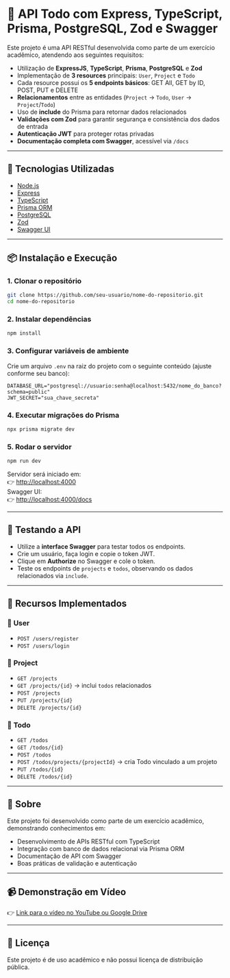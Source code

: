 # 📌 API Todo com Express, TypeScript, Prisma, PostgreSQL, Zod e Swagger

Este projeto é uma API RESTful desenvolvida como parte de um exercício acadêmico, atendendo aos seguintes requisitos:

-   Utilização de **ExpressJS**, **TypeScript**, **Prisma**, **PostgreSQL** e **Zod**
-   Implementação de **3 resources** principais: `User`, `Project` e `Todo`
-   Cada resource possui os **5 endpoints básicos**: GET All, GET by ID, POST, PUT e DELETE
-   **Relacionamentos** entre as entidades (`Project` → `Todo`, `User` → `Project`/`Todo`)
-   Uso de **include** do Prisma para retornar dados relacionados
-   **Validações com Zod** para garantir segurança e consistência dos dados de entrada
-   **Autenticação JWT** para proteger rotas privadas
-   **Documentação completa com Swagger**, acessível via `/docs`

---

## 🚀 Tecnologias Utilizadas

-   [Node.js](https://nodejs.org/)
-   [Express](https://expressjs.com/)
-   [TypeScript](https://www.typescriptlang.org/)
-   [Prisma ORM](https://www.prisma.io/)
-   [PostgreSQL](https://www.postgresql.org/)
-   [Zod](https://zod.dev/)
-   [Swagger UI](https://swagger.io/tools/swagger-ui/)

---

## 📦 Instalação e Execução

### 1. Clonar o repositório

```bash
git clone https://github.com/seu-usuario/nome-do-repositorio.git
cd nome-do-repositorio
```

### 2. Instalar dependências

```bash
npm install
```

### 3. Configurar variáveis de ambiente

Crie um arquivo `.env` na raiz do projeto com o seguinte conteúdo (ajuste conforme seu banco):

```
DATABASE_URL="postgresql://usuario:senha@localhost:5432/nome_do_banco?schema=public"
JWT_SECRET="sua_chave_secreta"
```

### 4. Executar migrações do Prisma

```bash
npx prisma migrate dev
```

### 5. Rodar o servidor

```bash
npm run dev
```

Servidor será iniciado em:  
👉 [http://localhost:4000](http://localhost:4000)  
Swagger UI:  
👉 [http://localhost:4000/docs](http://localhost:4000/docs)

---

## 🧪 Testando a API

-   Utilize a **interface Swagger** para testar todos os endpoints.
-   Crie um usuário, faça login e copie o token JWT.
-   Clique em **Authorize** no Swagger e cole o token.
-   Teste os endpoints de `projects` e `todos`, observando os dados relacionados via `include`.

---

## 📝 Recursos Implementados

### 👤 **User**

-   `POST /users/register`
-   `POST /users/login`

### 📁 **Project**

-   `GET /projects`
-   `GET /projects/{id}` → inclui `todos` relacionados
-   `POST /projects`
-   `PUT /projects/{id}`
-   `DELETE /projects/{id}`

### 📝 **Todo**

-   `GET /todos`
-   `GET /todos/{id}`
-   `POST /todos`
-   `POST /todos/projects/{projectId}` → cria Todo vinculado a um projeto
-   `PUT /todos/{id}`
-   `DELETE /todos/{id}`

---

## 🧠 Sobre

Este projeto foi desenvolvido como parte de um exercício acadêmico, demonstrando conhecimentos em:

-   Desenvolvimento de APIs RESTful com TypeScript
-   Integração com banco de dados relacional via Prisma ORM
-   Documentação de API com Swagger
-   Boas práticas de validação e autenticação

---

## 📹 Demonstração em Vídeo

👉 [Link para o vídeo no YouTube ou Google Drive](https://exemplo.com)

---

## 📄 Licença

Este projeto é de uso acadêmico e não possui licença de distribuição pública.
